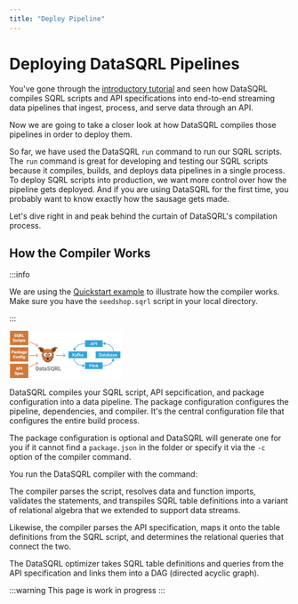 ```yaml
---
title: "Deploy Pipeline"
---
```


# Deploying DataSQRL Pipelines

You've gone through the [introductory tutorial](../overview) and seen how DataSQRL compiles SQRL scripts and API specifications into end-to-end streaming data pipelines that ingest, process, and serve data through an API.

Now we are going to take a closer look at how DataSQRL compiles those pipelines in order to deploy them.

So far, we have used the DataSQRL `run` command to run our SQRL scripts. The `run` command is great for developing and testing our SQRL scripts because it compiles, builds, and deploys data pipelines in a single process. To deploy SQRL scripts into production, we want more control over how the pipeline gets deployed. And if you are using DataSQRL for the first time, you probably want to know exactly how the sausage gets made.

Let's dive right in and peak behind the curtain of DataSQRL's compilation process.


## How the Compiler Works

:::info

We are using the [Quickstart example](../../quickstart) to illustrate how the compiler works. Make sure you have the `seedshop.sqrl` script in your local directory.

:::

<img src="/img/reference/compilation_simplified.svg" alt="DataSQRL Compilation >" width="40%"/>

DataSQRL compiles your SQRL script, API sepcification, and package configuration into a data pipeline. The package configuration configures the pipeline, dependencies, and compiler. It's the central configuration file that configures the entire build process.

The package configuration is optional and DataSQRL will generate one for you if it cannot find a `package.json` in the folder or specify it via the `-c` option of the compiler command.



You run the DataSQRL compiler with the command:


The compiler parses the script, resolves data and function imports, validates the statements, and transpiles SQRL table definitions into a variant of relational algebra that we extended to support data streams.

Likewise, the compiler parses the API specification, maps it onto the table definitions from the SQRL script, and determines the relational queries that connect the two.

The DataSQRL optimizer takes SQRL table definitions and queries from the API specification and links them into a DAG (directed acyclic graph).

:::warning
This page is work in progress
:::